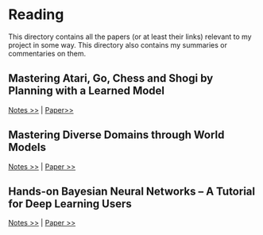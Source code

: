 # Reading
This directory contains all the papers (or at least their links) relevant to my project in some way. This directory also contains my summaries or commentaries on them.

## Mastering Atari, Go, Chess and Shogi by Planning with a Learned Model
[Notes >>](https://github.com/pranigopu/mastersProject/tree/main/reading/mastering-atari-go-chess-and-shogi-by-planning-with-a-learned-model) | [Paper>>](https://arxiv.org/abs/1911.08265)

## Mastering Diverse Domains through World Models
[Notes >>](https://github.com/pranigopu/mastersProject/tree/main/reading/mastering-diverse-domains-through-world-models.md) | [Paper >>](https://arxiv.org/abs/2301.04104)

## Hands-on Bayesian Neural Networks – A Tutorial for Deep Learning Users
[Notes >>]() | [Paper >>](https://arxiv.org/pdf/2007.06823)